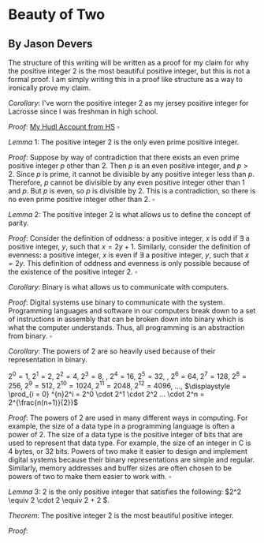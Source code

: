 # Beauty of Two

## By Jason Devers

The structure of this writing will be written as a proof for my claim for why the positive integer $2$ is the most beautiful positive integer, but this is not a formal proof. I am simply writing this in a proof like structure as a way to ironically prove my claim.

$Corollary:$ I've worn the positive integer $2$ as my jersey positive integer for Lacrosse since I was freshman in high school.

$Proof:$  [My Hudl Account from HS](https://www.hudl.com/profile/8521344/Jason-Devers) $\square$

$Lemma$ $1$: The positive integer $2$ is the only even prime positive integer.

$Proof:$ Suppose by way of contradiction that there exists an even prime positive integer $p$ other than $2$. Then $p$ is an even positive integer, and $p > 2$. Since $p$ is prime, it cannot be divisible by any positive integer less than $p$. Therefore, $p$ cannot be divisible by any even positive integer other than 1 and $p$. But $p$ is even, so $p$ is divisible by $2$. This is a contradiction, so there is no even prime positive integer other than $2$. $\square$

$Lemma$ $2$: The positive integer $2$ is what allows us to define the concept of parity.

$Proof:$ Consider the definition of oddness: a positive integer, $x$ is odd if $\exists$ a positive integer, $y$, such that $x = 2y + 1$. Similarly, consider the definition of evenness: a positive integer, $x$ is even if $\exists$ a positive integer, $y$, such that $x = 2y$. This definition of oddness and evenness is only possible because of the existence of the positive integer $2$. $\square$

$Corollary:$ Binary is what allows us to communicate with computers.

$Proof:$ Digital systems use binary to communicate with the system. Programming languages and software in our computers break down to a set of instructions in assembly that can be broken down into binary which is what the computer understands. Thus, all programming is an abstraction from binary. $\square$

$Corollary:$ The powers of $2$ are so heavily used because of their representation in binary.

$2^0 = 1$, $2^1=2$, $2^2=4$, $2^3=8$, , $2^4=16$, $2^5=32$, , $2^6=64$, $2^7=128$, $2^8=256$, $2^9=512$, $2^{10}=1024$, $2^{11}=2048$, $2^{12}=4096$, ..., $\displaystyle \prod_{i = 0} ^{n}2^i  = 2^0 \cdot 2^1 \cdot 2^2 ... \cdot 2^n = 2^{\frac{n(n+1)}{2}}$  

$Proof:$ The powers of $2$ are used in many different ways in computing. For example, the size of a data type in a programming language is often a power of $2$. The size of a data type is the positive integer of bits that are used to represent that data type. For example, the size of an integer in C is $4$ bytes, or $32$ bits. Powers of two make it easier to design and implement digital systems because their binary representations are simple and regular. Similarly, memory addresses and buffer sizes are often chosen to be powers of two to make them easier to work with. $\square$

$Lemma$ $3$: $2$ is the only positive integer that satisfies the following: $2^2 \equiv  2 \cdot 2 \equiv 2 + 2 $.

$Theorem:$ The positive integer $2$ is the most beautiful positive integer.

$Proof:$
